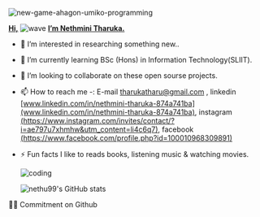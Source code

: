   
   ![new-game-ahagon-umiko-programming](https://user-images.githubusercontent.com/79852934/177247488-97c12e9e-6555-459c-bf09-ba68a33a84de.gif)

   [**Hi,**](**Hi,**)            ![wave](https://user-images.githubusercontent.com/79852934/177246997-68233126-9933-4310-bafd-e8fbf81ca045.gif)
                               [**I’m Nethmini Tharuka.**](**I%E2%80%99m%20Nethmini%20Tharuka.**)
				

            
- 👀 I’m interested in researching something new..
- 🌱 I’m currently learning BSc (Hons) in Information Technology(SLIIT).
- 💞️ I’m looking to collaborate on these open sourse projects.
- 📫 How to reach me -:  E-mail [tharukatharu@gmail.com](tharukatharu@gmail.com) , linkedin [www.linkedin.com/in/nethmini-tharuka-874a741ba](www.linkedin.com/in/nethmini-tharuka-874a741ba), instagram [(https://www.instagram.com/invites/contact/?i=ae797u7xhmhw&utm_content=li4c6q7)](https://www.instagram.com/invites/contact/?i=ae797u7xhmhw&utm_content=li4c6q7), facebook  [(https://www.facebook.com/profile.php?id=100010968309891)](https://www.facebook.com/profile.php?id=100010968309891%5D)
- ⚡ Fun facts I like to reads books, listening music & watching movies.

     ![coding](https://user-images.githubusercontent.com/79852934/177248887-b3457bbd-87f0-478a-ae6e-2c9428940524.gif)
     
     
  ![nethu99's GitHub stats](https://github-readme-stats.vercel.app/api?username=nethu99&show_icons=true&theme=radical)


 ✍🏽 Commitment on Github




<!---
nethu99/nethu99 is a ✨ special ✨ repository because its `README.md` (this file) appears on your GitHub profile.
You can click the Preview link to take a look at your changes.
--->
